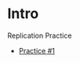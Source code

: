 # Intro

Replication Practice
- [Practice #1](https://github.com/KadenC2026/Enviornment-Setup/blob/main/first_notebook_v01.ipynb)
